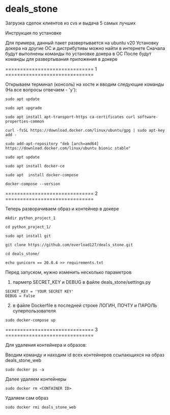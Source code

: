 # deals_stone
Загрузка сделок клиентов из cvs и выдача 5 самых лучших

Инструкция по установке

Для примера, данный пакет развертывается на ubuntu v20
Установку докера на другие ОС и дистрибутивы можно найти в интернете
Сначала будут выполнены команды по установке докера в ОС
После будут команды для развертывания приложения в докере

============================== 1 ==============================

Открываем терминал (консоль) на хосте и вводим следующие команды (На все вопросы отвечаем - 'y'):


```
sudo apt update
```
```
sudo apt upgrade
```

```
sudo apt install apt-transport-https ca-certificates curl software-properties-common
```
```
curl -fsSL https://download.docker.com/linux/ubuntu/gpg | sudo apt-key add -
```
```
sudo add-apt-repository "deb [arch=amd64] https://download.docker.com/linux/ubuntu bionic stable"
```
```
sudo apt update
```
```
sudo apt install docker-ce
```
```
sudo apt  install docker-compose
```
```
docker-compose --version
```

============================== 2 ==============================

Теперь разворачиваем образ и контейнер в докере


```
mkdir python_project_1
```
```
cd python_project_1/
```

```
sudo apt install git
```
```
git clone https://github.com/overload127/deals_stone.git
```

```
cd deals_stone/
```

```
echo gunicorn == 20.0.4 >> requirements.txt
```

Перед запуском, нужно изменить несколько параметров
1) парметр SECRET_KEY и DEBUG в файле deals_stone/settings.py
```
SECRET_KEY = 'YOUR SECRET KEY'
DEBUG = False
```

2) в файле Dockerfile в последней строке ЛОГИН, ПОЧТУ и ПАРОЛЬ суперпользователя

```
sudo docker-compose up
```


============================== 3 ==============================

Для удаления контейнера и образов:


Вводим команду и находим id всех контейнеров ссылающихся на образ deals_stone_web
```
sudo docker ps -a
```

Далее удаляем контейнеры
```
sudo docker rm <CONTAINER ID>
```

Удаляем сам образ
```
sudo docker rmi deals_stone_web
```